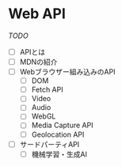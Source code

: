 # Web API

_TODO_

- [ ] APIとは
- [ ] MDNの紹介
- [ ] Webブラウザー組み込みのAPI
  - [ ] DOM
  - [ ] Fetch API
  - [ ] Video
  - [ ] Audio
  - [ ] WebGL
  - [ ] Media Capture API
  - [ ] Geolocation API
- [ ] サードパーティAPI
  - [ ] 機械学習・生成AI
